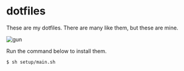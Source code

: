 dotfiles
========

These are my dotfiles. There are many like them, but these are mine.

![gun](http://i.giphy.com/hDpCEJdFSGMve.gif)

Run the command below to install them.

```
$ sh setup/main.sh
```

